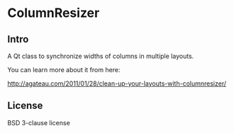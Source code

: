 # ColumnResizer

## Intro

A Qt class to synchronize widths of columns in multiple layouts.

You can learn more about it from here:

<http://agateau.com/2011/01/28/clean-up-your-layouts-with-columnresizer/>

## License

BSD 3-clause license
